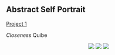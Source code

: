## Abstract Self Portrait


[Project 1](https://jvu11.github.io/Vu_Jonathan_ART2210/TestCoding/p5/Portriat.html)


*Closeness*
Quibe

<div align=center>

![](https://github.com/jvu11/Vu_Jonathan_ART2210/raw/master/Image/Her_BTS.jpg)
![](https://github.com/jvu11/Vu_Jonathan_ART2210/raw/master/Image/Close_Quibe.jpg)
![](https://github.com/jvu11/Vu_Jonathan_ART2210/raw/master/Image/Picasso_Hopsin.jpg)